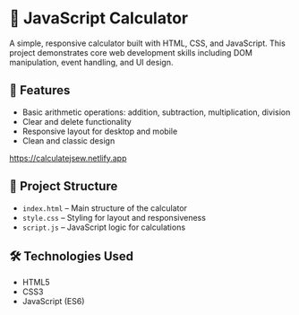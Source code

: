 # 🧮 JavaScript Calculator

A simple, responsive calculator built with HTML, CSS, and JavaScript. This project demonstrates core web development skills including DOM manipulation, event handling, and UI design.

## 🔧 Features

- Basic arithmetic operations: addition, subtraction, multiplication, division
- Clear and delete functionality
- Responsive layout for desktop and mobile
- Clean and classic design

https://calculatejsew.netlify.app

## 📂 Project Structure

- `index.html` – Main structure of the calculator
- `style.css` – Styling for layout and responsiveness
- `script.js` – JavaScript logic for calculations

## 🛠️ Technologies Used

- HTML5
- CSS3
- JavaScript (ES6)
